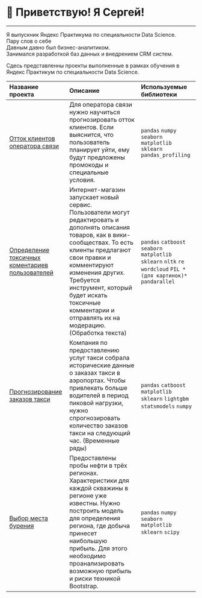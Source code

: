 #  👋 Приветствую! Я Сергей!  
---
Я выпускник Яндекс Практикума по специальности Data Science. 
<br>Пару слов о себе
<br>Давным давно был бизнес-аналитиком.
<br> Занимался разработкой баз данных и внедрением CRM систем.<br>

Сдесь представленны проекты выполненные в рамках обучения в Яндекс Практикум по специальности Data Science.

| Название проекта | Описание | Используемые библиотеки | 
| :---------------------- | :---------------------- | :---------------------- |
| [Отток клиентов оператора связи](Diplom/README.md) | Для оператора связи нужно научиться прогнозировать отток клиентов.  Если выяснится, что пользователь планирует уйти, ему будут предложены промокоды и специальные условия. | `pandas` `numpy` `seaborn` `matplotlib` `sklearn` `pandas_profiling` |-
|[Определение токсичных коментариев пользователей](ML_text/README.md)|Интернет-магазин запускает новый сервис. Пользователи могут редактировать и дополнять описания товаров, как в вики-сообществах. То есть клиенты предлагают свои правки и комментируют изменения других. Требуется инструмент, который будет искать токсичные комментарии и отправлять их на модерацию. (Обработка текста)| `pandas` `catboost` `seaborn` `matplotlib` `sklearn` `nltk` `re` `wordcloud` `PIL *(для картинок)*` `pandarallel` |-
| [Прогнозирование заказов такси](time_series/README.md) | Компания по предоставлению услуг такси собрала исторические данные о заказах такси в аэропортах. Чтобы привлекать больше водителей в период пиковой нагрузки, нужно спрогнозировать количество заказов такси на следующий час. (Временные ряды) | `pandas` `catboost` `matplotlib` `sklearn` `lightgbm` `statsmodels` `numpy` |-
| [Выбор места бурения](ML_business/README.md) | Предоставлены пробы нефти в трёх регионах. Характеристики для каждой скважины в регионе уже известны. Нужно построить модель для определения региона, где добыча принесет наибольшую прибыль. Для этого необходимо проанализировать возможную прибыль и риски техникой Bootstrap. | `pandas` `numpy` `seaborn` `matplotlib` `sklearn` `scipy` |-

